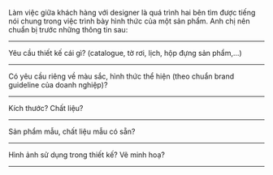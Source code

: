 Làm việc giữa khách hàng với designer là quá trình hai bên tìm được tiếng nói chung trong việc trình bày hình thức của một sản phẩm. Anh chị nên chuẩn bị trước những thông tin sau:

---

Yêu cầu thiết kế cái gì? (catalogue, tờ rơi, lịch, hộp đựng sản phẩm,...)

---

Có yêu cầu riêng về màu sắc, hình thức thể hiện (theo chuẩn brand guideline của doanh nghiệp)?

---

Kích thước? Chất liệu?

---

Sản phẩm mẫu, chất liệu mẫu có sẵn?

---

Hình ảnh sử dụng trong thiết kế? Vẽ minh hoạ?

---